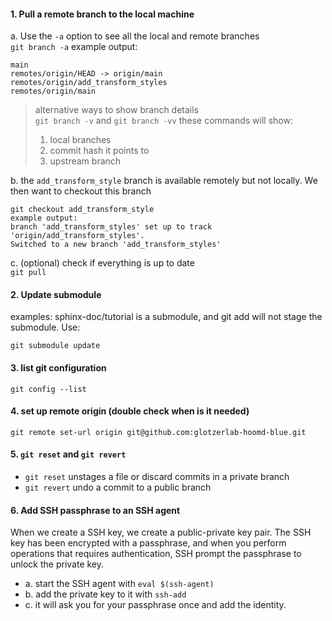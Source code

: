 #### 1. Pull a remote branch to the local machine 
   a. Use the `-a` option to see all the local and remote branches  
`git branch -a` 
example output: 
```
main
remotes/origin/HEAD -> origin/main
remotes/origin/add_transform_styles
remotes/origin/main
```  

  > alternative ways to show branch details  
  > `git branch -v` and `git branch -vv` 
  > these commands will show:
  > 1. local branches
  > 2. commit hash it points to
  > 3. upstream branch  

  b. the `add_transform_style` branch is available remotely but not locally. We then want to checkout this branch
```
git checkout add_transform_style
example output:
branch 'add_transform_styles' set up to track 'origin/add_transform_styles'.
Switched to a new branch 'add_transform_styles'
```
  c. (optional) check if everything is up to date   
`git pull`

#### 2. Update submodule  
examples: sphinx-doc/tutorial is a submodule, and git add will not stage the submodule. Use:

`git submodule update`

#### 3. list git configuration 
`git config --list`

#### 4. set up remote origin (double check when is it needed)
`git remote set-url origin git@github.com:glotzerlab-hoomd-blue.git`

#### 5. `git reset` and `git revert`
* `git reset` unstages a file or discard commits in a private branch
* `git revert` undo a commit to a public branch

#### 6. Add SSH passphrase to an SSH agent
When we create a SSH key, we create a public-private key pair. The SSH key has been encrypted with a passphrase, and when you perform operations that requires authentication, SSH prompt the passphrase to unlock the private key.   
* a. start the SSH agent with `eval $(ssh-agent)`  
* b. add the private key to it with `ssh-add`
* c. it will ask you for your passphrase once and add the identity. 